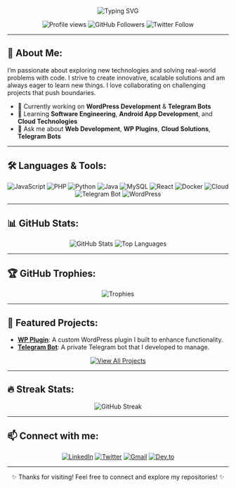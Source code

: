 <p align="center">
  <img src="https://readme-typing-svg.demolab.com?font=Fira+Code&weight=600&size=32&pause=1000&color=00A1FF&center=true&vCenter=true&width=500&lines=Hi%2C+I'm+Md+Ashraful+Islam" alt="Typing SVG"/>
</p>



<p align="center">
  <img src="https://komarev.com/ghpvc/?username=ashrafulwpdev&style=flat-square&color=0A66C2" alt="Profile views"/>
  <img src="https://img.shields.io/github/followers/ashrafulwpdev?label=Followers&style=social" alt="GitHub Followers"/>
  <img src="https://img.shields.io/twitter/follow/ashrafulwpdev?style=social" alt="Twitter Follow"/>
</p>

---

## 👋 About Me:

I’m passionate about exploring new technologies and solving real-world problems with code. I strive to create innovative, scalable solutions and am always eager to learn new things. I love collaborating on challenging projects that push boundaries.

- 🔭 Currently working on **WordPress Development** & **Telegram Bots**
- 🌱 Learning **Software Engineering**, **Android App Development**, and **Cloud Technologies**
- 💬 Ask me about **Web Development**, **WP Plugins**, **Cloud Solutions**, **Telegram Bots**

---

## 🛠️ Languages & Tools:
<p align="center">
  <img src="https://img.icons8.com/color/48/000000/javascript.png" alt="JavaScript" />
  <img src="https://img.icons8.com/color/48/000000/php.png" alt="PHP" />
  <img src="https://img.icons8.com/color/48/000000/python.png" alt="Python" />
  <img src="https://img.icons8.com/color/48/000000/java-coffee-cup-logo.png" alt="Java" />
  <img src="https://img.icons8.com/color/48/000000/mysql-logo.png" alt="MySQL" />
  <img src="https://img.icons8.com/color/48/000000/react-native.png" alt="React" />
  <img src="https://img.icons8.com/color/48/000000/docker.png" alt="Docker" />
  <img src="https://img.icons8.com/color/48/000000/cloud.png" alt="Cloud"/>
  <img src="https://img.icons8.com/color/48/000000/telegram-app.png" alt="Telegram Bot"/>
  <img src="https://img.icons8.com/color/48/000000/wordpress.png" alt="WordPress" />
</p>

---

## 📊 GitHub Stats:

<p align="center">
  <img src="https://github-readme-stats.vercel.app/api?username=ashrafulwpdev&show_icons=true&theme=vision-friendly-dark&count_private=true&hide_border=true" alt="GitHub Stats" />
  <img src="https://github-readme-stats.vercel.app/api/top-langs/?username=ashrafulwpdev&theme=vision-friendly-dark&hide_border=true" alt="Top Languages" />
</p>

---

## 🏆 GitHub Trophies:

<p align="center">
  <img src="https://github-profile-trophy.vercel.app/?username=ashrafulwpdev&theme=algolia&no-frame=true&column=4&margin-w=15&margin-h=15" alt="Trophies"/>
</p>

---

## 🌟 Featured Projects:

- **[WP Plugin](#)**: A custom WordPress plugin I built to enhance functionality.
- **[Telegram Bot](#)**: A private Telegram bot that I developed to manage.

<p align="center">
  <a href="https://github.com/ashrafulwpdev?tab=repositories"><img src="https://img.shields.io/badge/-View%20All%20Projects-0A66C2?style=for-the-badge" alt="View All Projects"></a>
</p>


---

## 🔥 Streak Stats:

<p align="center">
  <img src="https://github-readme-streak-stats.herokuapp.com/?user=ashrafulwpdev&theme=vision-friendly-dark&hide_border=true" alt="GitHub Streak" />
</p>

---

## 📫 Connect with me:

<p align="center">
  <a href="https://linkedin.com/in/ashrafulwpdev" target="_blank"><img src="https://img.icons8.com/color/48/000000/linkedin.png" alt="LinkedIn"/></a>
  <a href="https://twitter.com/ashrafulwpdev" target="_blank"><img src="https://img.icons8.com/color/48/000000/twitter.png" alt="Twitter"/></a>
  <a href="mailto:ashrafulwpdev@gmail.com"><img src="https://img.icons8.com/color/48/000000/gmail.png" alt="Gmail"/></a>
  <a href="https://dev.to/ashrafulwpdev" target="_blank"><img src="https://img.icons8.com/windows/48/000000/dev.png" alt="Dev.to"/></a>
</p>

---


<p align="center">✨ Thanks for visiting! Feel free to connect and explore my repositories! ✨</p>
